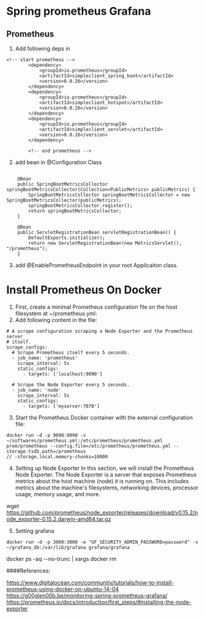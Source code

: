 # Spring prometheus Grafana

Prometheus
------------------

1.  Add following deps in 
```
<!-- start prometheus -->
		<dependency>
			<groupId>io.prometheus</groupId>
			<artifactId>simpleclient_spring_boot</artifactId>
			<version>0.0.26</version>
		</dependency>
		<dependency>
			<groupId>io.prometheus</groupId>
			<artifactId>simpleclient_hotspot</artifactId>
			<version>0.0.26</version>
		</dependency>
		<dependency>
			<groupId>io.prometheus</groupId>
			<artifactId>simpleclient_servlet</artifactId>
			<version>0.0.26</version>
		</dependency>

		<!-- end prometheus -->
```

2. add bean in @Configuration Class

```

    @Bean
    public SpringBootMetricsCollector springBootMetricsCollector(Collection<PublicMetrics> publicMetrics) {
        SpringBootMetricsCollector springBootMetricsCollector = new SpringBootMetricsCollector(publicMetrics);
        springBootMetricsCollector.register();
        return springBootMetricsCollector;
    }

    @Bean
    public ServletRegistrationBean servletRegistrationBean() {
        DefaultExports.initialize();
        return new ServletRegistrationBean(new MetricsServlet(), "/prometheus");
    }

```
3.  add @EnablePrometheusEndpoint in your root Applicaiton class.



# Install Prometheus On Docker

1.  First, create a minimal Prometheus configuration file on the host filesystem at ~/prometheus.yml:
2. Add following content in the file:

```
# A scrape configuration scraping a Node Exporter and the Prometheus server
# itself.
scrape_configs:
  # Scrape Prometheus itself every 5 seconds.
  - job_name: 'prometheus'
    scrape_interval: 5s
    static_configs:
      - targets: ['localhost:9090']

  # Scrape the Node Exporter every 5 seconds.
  - job_name: 'node'
    scrape_interval: 5s
    static_configs:
      - targets: ['myserver:7070']
```

3. Start the Prometheus Docker container with the external configuration file:

```
docker run -d -p 9090:9090 -v ~/softwares/prometheus.yml:/etc/prometheus/prometheus.yml prom/prometheus --config.file=/etc/prometheus/prometheus.yml --storage.tsdb.path=/prometheus 
// -storage.local.memory-chunks=10000
```

4. Setting up Node Exporter
In this section, we will install the Prometheus Node Exporter. The Node Exporter is a server that exposes Prometheus metrics about the host machine (node) it is running on. This includes metrics about the machine's filesystems, networking devices, processor usage, memory usage, and more.

wget https://github.com/prometheus/node_exporter/releases/download/v0.15.2/node_exporter-0.15.2.darwin-amd64.tar.gz

5. Setting grafana
```
docker run -d -p 3000:3000 -e "GF_SECURITY_ADMIN_PASSWORD=password" -v ~/grafana_db:/var/lib/grafana grafana/grafana
```
docker ps -aq --no-trunc | xargs docker rm

####References:

https://www.digitalocean.com/community/tutorials/how-to-install-prometheus-using-docker-on-ubuntu-14-04
https://g00glen00b.be/monitoring-spring-prometheus-grafana/
https://prometheus.io/docs/introduction/first_steps/#installing-the-node-exporter

